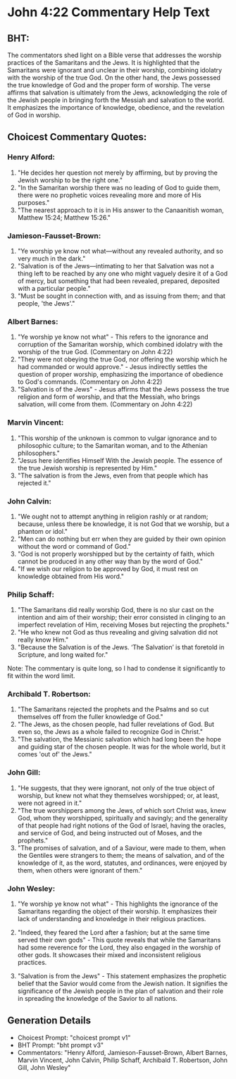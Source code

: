 # John 4:22 Commentary Help Text

## BHT:
The commentators shed light on a Bible verse that addresses the worship practices of the Samaritans and the Jews. It is highlighted that the Samaritans were ignorant and unclear in their worship, combining idolatry with the worship of the true God. On the other hand, the Jews possessed the true knowledge of God and the proper form of worship. The verse affirms that salvation is ultimately from the Jews, acknowledging the role of the Jewish people in bringing forth the Messiah and salvation to the world. It emphasizes the importance of knowledge, obedience, and the revelation of God in worship.

## Choicest Commentary Quotes:
### Henry Alford:
1. "He decides her question not merely by affirming, but by proving the Jewish worship to be the right one."
2. "In the Samaritan worship there was no leading of God to guide them, there were no prophetic voices revealing more and more of His purposes."
3. "The nearest approach to it is in His answer to the Canaanitish woman, Matthew 15:24; Matthew 15:26."

### Jamieson-Fausset-Brown:
1. "Ye worship ye know not what—without any revealed authority, and so very much in the dark."
2. "Salvation is of the Jews—intimating to her that Salvation was not a thing left to be reached by any one who might vaguely desire it of a God of mercy, but something that had been revealed, prepared, deposited with a particular people."
3. "Must be sought in connection with, and as issuing from them; and that people, 'the Jews'."

### Albert Barnes:
1. "Ye worship ye know not what" - This refers to the ignorance and corruption of the Samaritan worship, which combined idolatry with the worship of the true God. (Commentary on John 4:22)
2. "They were not obeying the true God, nor offering the worship which he had commanded or would approve." - Jesus indirectly settles the question of proper worship, emphasizing the importance of obedience to God's commands. (Commentary on John 4:22)
3. "Salvation is of the Jews" - Jesus affirms that the Jews possess the true religion and form of worship, and that the Messiah, who brings salvation, will come from them. (Commentary on John 4:22)

### Marvin Vincent:
1. "This worship of the unknown is common to vulgar ignorance and to philosophic culture; to the Samaritan woman, and to the Athenian philosophers."
2. "Jesus here identifies Himself With the Jewish people. The essence of the true Jewish worship is represented by Him."
3. "The salvation is from the Jews, even from that people which has rejected it."

### John Calvin:
1. "We ought not to attempt anything in religion rashly or at random; because, unless there be knowledge, it is not God that we worship, but a phantom or idol."
2. "Men can do nothing but err when they are guided by their own opinion without the word or command of God."
3. "God is not properly worshipped but by the certainty of faith, which cannot be produced in any other way than by the word of God."
4. "If we wish our religion to be approved by God, it must rest on knowledge obtained from His word."

### Philip Schaff:
1. "The Samaritans did really worship God, there is no slur cast on the intention and aim of their worship; their error consisted in clinging to an imperfect revelation of Him, receiving Moses but rejecting the prophets."
2. "He who knew not God as thus revealing and giving salvation did not really know Him."
3. "Because the Salvation is of the Jews. ‘The Salvation’ is that foretold in Scripture, and long waited for."

Note: The commentary is quite long, so I had to condense it significantly to fit within the word limit.

### Archibald T. Robertson:
1. "The Samaritans rejected the prophets and the Psalms and so cut themselves off from the fuller knowledge of God." 
2. "The Jews, as the chosen people, had fuller revelations of God. But even so, the Jews as a whole failed to recognize God in Christ."
3. "The salvation, the Messianic salvation which had long been the hope and guiding star of the chosen people. It was for the whole world, but it comes 'out of' the Jews."

### John Gill:
1. "He suggests, that they were ignorant, not only of the true object of worship, but knew not what they themselves worshipped; or, at least, were not agreed in it."
2. "The true worshippers among the Jews, of which sort Christ was, knew God, whom they worshipped, spiritually and savingly; and the generality of that people had right notions of the God of Israel, having the oracles, and service of God, and being instructed out of Moses, and the prophets."
3. "The promises of salvation, and of a Saviour, were made to them, when the Gentiles were strangers to them; the means of salvation, and of the knowledge of it, as the word, statutes, and ordinances, were enjoyed by them, when others were ignorant of them."

### John Wesley:
1. "Ye worship ye know not what" - This highlights the ignorance of the Samaritans regarding the object of their worship. It emphasizes their lack of understanding and knowledge in their religious practices.

2. "Indeed, they feared the Lord after a fashion; but at the same time served their own gods" - This quote reveals that while the Samaritans had some reverence for the Lord, they also engaged in the worship of other gods. It showcases their mixed and inconsistent religious practices.

3. "Salvation is from the Jews" - This statement emphasizes the prophetic belief that the Savior would come from the Jewish nation. It signifies the significance of the Jewish people in the plan of salvation and their role in spreading the knowledge of the Savior to all nations.


## Generation Details
- Choicest Prompt: "choicest prompt v1"
- BHT Prompt: "bht prompt v3"
- Commentators: "Henry Alford, Jamieson-Fausset-Brown, Albert Barnes, Marvin Vincent, John Calvin, Philip Schaff, Archibald T. Robertson, John Gill, John Wesley"
